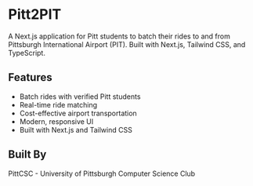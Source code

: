 # Pitt2PIT

A Next.js application for Pitt students to batch their rides to and from Pittsburgh International Airport (PIT). Built with Next.js, Tailwind CSS, and TypeScript.

## Features

- Batch rides with verified Pitt students
- Real-time ride matching
- Cost-effective airport transportation
- Modern, responsive UI
- Built with Next.js and Tailwind CSS

## Built By

PittCSC - University of Pittsburgh Computer Science Club
